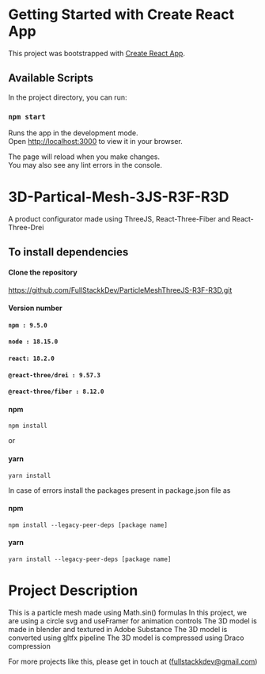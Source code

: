 # Getting Started with Create React App

This project was bootstrapped with [Create React App](https://github.com/facebook/create-react-app).

## Available Scripts

In the project directory, you can run:

### `npm start`

Runs the app in the development mode.\
Open [http://localhost:3000](http://localhost:3000) to view it in your browser.

The page will reload when you make changes.\
You may also see any lint errors in the console.

# 3D-Partical-Mesh-3JS-R3F-R3D

A product configurator made using ThreeJS, React-Three-Fiber and React-Three-Drei

## To install dependencies

#### Clone the repository

https://github.com/FullStackkDev/ParticleMeshThreeJS-R3F-R3D.git

#### Version number

#### `npm : 9.5.0`

#### `node : 18.15.0`

#### `react: 18.2.0`

#### `@react-three/drei : 9.57.3`

#### `@react-three/fiber : 8.12.0`

#### npm

`npm install`

or

#### yarn

`yarn install`

In case of errors install the packages present in package.json file as

#### npm

`npm install --legacy-peer-deps [package name]`

#### yarn

`yarn install --legacy-peer-deps [package name]`

# Project Description

This is a particle mesh made using Math.sin() formulas
In this project, we are using a circle svg and useFramer for animation controls
The 3D model is made in blender and textured in Adobe Substance
The 3D model is converted using gltfx pipeline
The 3D model is compressed using Draco compression

For more projects like this, please get in touch at
(fullstackkdev@gmail.com)
